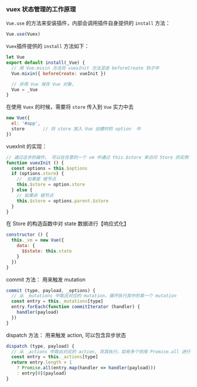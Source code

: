 ### vuex 状态管理的工作原理


`Vue.use` 的方法来安装插件，内部会调用插件自身提供的 `install` 方法：
```js
Vue.use(Vuex)
```
`Vuex`插件提供的 `install` 方法如下：
```js
let Vue
export default install(_Vue) {
  // 用 Vue.mixin 方法将 vuexInit 方法混进 beforeCreate 钩子中
  Vue.mixin({ beforeCreate: vueInit })

  // 并用 Vue 保存 Vue 对象。
  Vue = _Vue
}
```
在使用 `Vuex` 的时候，需要将 `store` 传入到 `Vue` 实力中去
```js
new Vue({
  el: '#app',
  store       // 将 store 放入 Vue 创建时的 option  中
})
```
vuexInit 的实现：
```js
// 通过这步的操作， 可以在任意的一个 vm 中通过 this.$store 来访问 Store 的实例
function vuexInit () {
  const options = this.$options
  if (options.store) {
    //  如果是 根节点
    this.$store = option.store
  } else {
    // 如果非 根节点
    this.$store = options.parent.$store
  }
}
```
在 Store 的构造函数中对 state 数据进行【响应式化】
```js
constructor () {
  this._vm = new Vue({
    data: {
      $$state: this.state
    }
  })
}
```

commit 方法： 用来触发 mutation
```js
commit (type, payload, _options) {
  // 从 _mutations 中取出对应的 mutation，循环执行其中的某一个 mutation
  const entry = this._mutations[type]
  entry.forEach(function commitIterator (handler) {
    handler(payload)
  })
}
```

dispatch 方法： 用来触发 action, 可以包含异步状态
```js
dispatch (type, payload) {
  // 从 _actions 中取出对应的 action, 将其执行，如有多个则用 Promise.all 进行包装
  const entry = this._actions[type]
  return entry.length > 1
    ? Promise.all(entry.map(handler => handler(payload)))
    : entry[0](payload)
}
```

